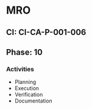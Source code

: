 # MRO

## CI: CI-CA-P-001-006
## Phase: 10

### Activities
- Planning
- Execution
- Verification
- Documentation
